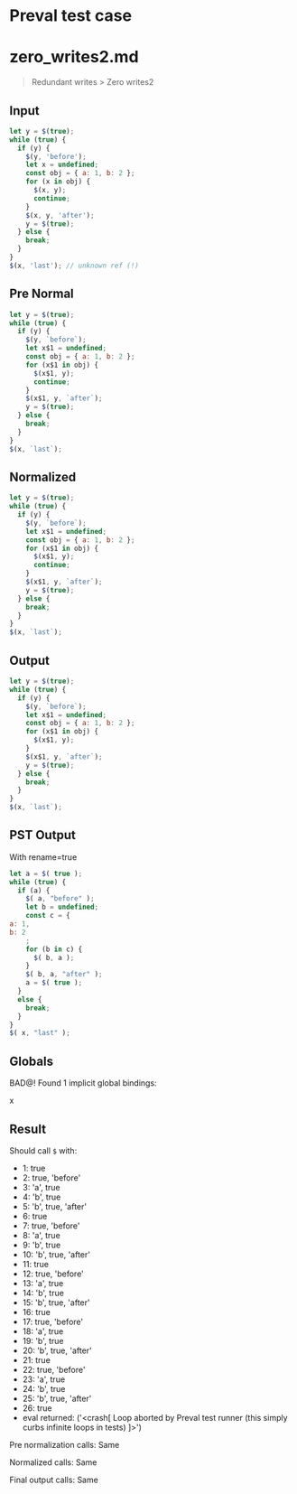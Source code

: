 # Preval test case

# zero_writes2.md

> Redundant writes > Zero writes2

## Input

`````js filename=intro
let y = $(true);
while (true) {
  if (y) {
    $(y, 'before');
    let x = undefined;
    const obj = { a: 1, b: 2 };
    for (x in obj) {
      $(x, y);
      continue;
    }
    $(x, y, 'after');
    y = $(true);
  } else {
    break;
  }
}
$(x, 'last'); // unknown ref (!)
`````

## Pre Normal

`````js filename=intro
let y = $(true);
while (true) {
  if (y) {
    $(y, `before`);
    let x$1 = undefined;
    const obj = { a: 1, b: 2 };
    for (x$1 in obj) {
      $(x$1, y);
      continue;
    }
    $(x$1, y, `after`);
    y = $(true);
  } else {
    break;
  }
}
$(x, `last`);
`````

## Normalized

`````js filename=intro
let y = $(true);
while (true) {
  if (y) {
    $(y, `before`);
    let x$1 = undefined;
    const obj = { a: 1, b: 2 };
    for (x$1 in obj) {
      $(x$1, y);
      continue;
    }
    $(x$1, y, `after`);
    y = $(true);
  } else {
    break;
  }
}
$(x, `last`);
`````

## Output

`````js filename=intro
let y = $(true);
while (true) {
  if (y) {
    $(y, `before`);
    let x$1 = undefined;
    const obj = { a: 1, b: 2 };
    for (x$1 in obj) {
      $(x$1, y);
    }
    $(x$1, y, `after`);
    y = $(true);
  } else {
    break;
  }
}
$(x, `last`);
`````

## PST Output

With rename=true

`````js filename=intro
let a = $( true );
while (true) {
  if (a) {
    $( a, "before" );
    let b = undefined;
    const c = {
a: 1,
b: 2
    ;
    for (b in c) {
      $( b, a );
    }
    $( b, a, "after" );
    a = $( true );
  }
  else {
    break;
  }
}
$( x, "last" );
`````

## Globals

BAD@! Found 1 implicit global bindings:

x

## Result

Should call `$` with:
 - 1: true
 - 2: true, 'before'
 - 3: 'a', true
 - 4: 'b', true
 - 5: 'b', true, 'after'
 - 6: true
 - 7: true, 'before'
 - 8: 'a', true
 - 9: 'b', true
 - 10: 'b', true, 'after'
 - 11: true
 - 12: true, 'before'
 - 13: 'a', true
 - 14: 'b', true
 - 15: 'b', true, 'after'
 - 16: true
 - 17: true, 'before'
 - 18: 'a', true
 - 19: 'b', true
 - 20: 'b', true, 'after'
 - 21: true
 - 22: true, 'before'
 - 23: 'a', true
 - 24: 'b', true
 - 25: 'b', true, 'after'
 - 26: true
 - eval returned: ('<crash[ Loop aborted by Preval test runner (this simply curbs infinite loops in tests) ]>')

Pre normalization calls: Same

Normalized calls: Same

Final output calls: Same
